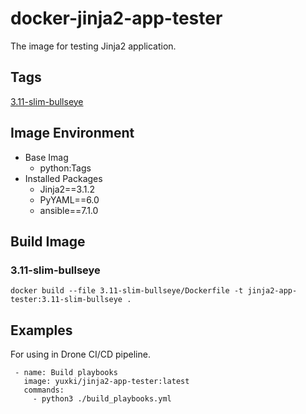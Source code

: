 # docker-jinja2-app-tester
The image for testing Jinja2 application.

## Tags
[3.11-slim-bullseye](https://github.com/yuxki/docker-jinja2-app-tester/blob/main/3.11-slim-bullseye/Dockerfile)

## Image Environment
- Base Imag
  - python:Tags
- Installed Packages
  - Jinja2==3.1.2
  - PyYAML==6.0
  - ansible==7.1.0

## Build Image
### 3.11-slim-bullseye
```
docker build --file 3.11-slim-bullseye/Dockerfile -t jinja2-app-tester:3.11-slim-bullseye .
```

## Examples
For using in Drone CI/CD pipeline.
```
 - name: Build playbooks
   image: yuxki/jinja2-app-tester:latest
   commands:
     - python3 ./build_playbooks.yml
```
